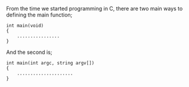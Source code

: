 From the time we started programming in C, there are two main ways to defining the main function;

	int main(void)
	{
		................
	}

And the second is;

	int main(int argc, string argv[])
	{
		.....................
	}

